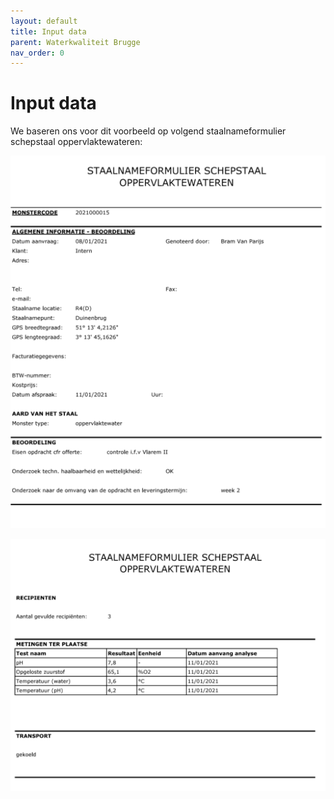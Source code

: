 ```yaml
---
layout: default
title: Input data
parent: Waterkwaliteit Brugge
nav_order: 0
---
```


# Input data

We baseren ons voor dit voorbeeld op volgend staalnameformulier schepstaal oppervlaktewateren:

![](https://raw.githubusercontent.com/samuvack/OSLO-mapping/main/docs/images/Staalafname2.png)

![](https://raw.githubusercontent.com/samuvack/OSLO-mapping/main/docs/images/Staalafname.png)

[](https://raw.githubusercontent.com/samuvack/OSLO-mapping/main/docs/images/Staalafname3.png)
